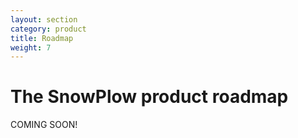 ```yaml
---
layout: section
category: product
title: Roadmap
weight: 7
---
```


# The SnowPlow product roadmap

COMING SOON!